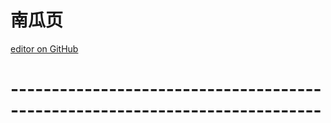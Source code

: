 # 南瓜页
[editor on GitHub](https://github.com/myio/myio.github.io/edit/master/README.md)
# ----------------------------------------------------------------------------
